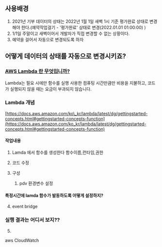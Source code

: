 ## 사용배경

1. 2021년 기부 데이터의 상태는 2022년 1월 1일 새벽 1시 기준 평가완료 상태로 변경해야 한다.(예약작업걸기 - '평가완료' 상태로 변경(2022.01.01 01:00:00)<span style="color:#333333"> )</span>
2. 1/1일 주말이고 새벽이어서 개발자가 직접 변경할 수 없는 상황이다.
3. 예약을 걸어서 자동으로 변경되도록 하자

## 어떻게 데이터의 상태를 자동으로 변경시키죠?

### [AWS Lambda 란 무엇입니까?](https://docs.aws.amazon.com/ko_kr/lambda/latest/dg/welcome.html)

Lambda는 필요 시에만 함수를 실행
사용한 컴퓨팅 시간만큼만 비용을 지불하고, 코드가 실행되지 않을 때는 요금이 부과되지 않습니다.

### Lambda 개념

[https://docs.aws.amazon.com/ko\_kr/lambda/latest/dg/gettingstarted-concepts.html#gettingstarted-concepts-function](https://docs.aws.amazon.com/ko_kr/lambda/latest/dg/gettingstarted-concepts.html#gettingstarted-concepts-function)

#### 작업내용

1. Lamda 에서 함수를 생성한다
    함수이름,런타임,권한

2. 코드 수정

3. 구성
    1. pdv 환경변수 설정

  #### 특정시간에 lamda 함수가 발동하도록 어떻게 설정하지?
4. event bridge 
  ### 실행 결과는 어디서 보지??
5.
  aws CloudWatch

